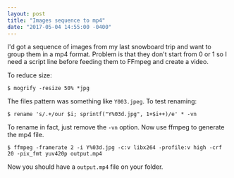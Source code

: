 ```yaml
---
layout: post
title: "Images sequence to mp4"
date: "2017-05-04 14:55:00 -0400"
---
```


I'd got a sequence of images from my last snowboard trip and want to group them in a mp4 format. Problem is that they don't start from 0 or 1 so I need a script line before feeding them to FFmpeg and create a video.

To reduce size:

    $ mogrify -resize 50% *jpg

The files pattern was something like `Y003.jpeg`. To test renaming:

    $ rename 's/.+/our $i; sprintf("Y%03d.jpg", 1+$i++)/e' * -vn

To rename in fact, just remove the `-vn` option.
Now use ffmpeg to generate the mp4 file.

    $ ffmpeg -framerate 2 -i Y%03d.jpg -c:v libx264 -profile:v high -crf 20 -pix_fmt yuv420p output.mp4

Now you should have a `output.mp4` file on your folder.
